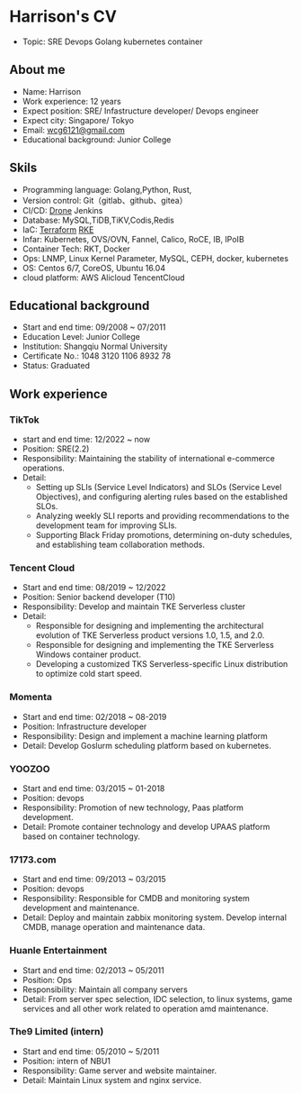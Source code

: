 # Harrison's CV

- Topic: SRE Devops Golang kubernetes container

## About me

- Name: Harrison
- Work experience: 12 years
- Expect position: SRE/ Infastructure developer/ Devops engineer
- Expect city: Singapore/ Tokyo
- Email: wcg6121@gmail.com
- Educational background: Junior College

## Skils

- Programming language: Golang,Python, Rust,
- Version control: Git（gitlab、github、gitea）
- CI/CD: [Drone](https://github.com/drone/drone)  Jenkins
- Database: MySQL,TiDB,TiKV,Codis,Redis
- IaC: [Terraform](https://github.com/hashicorp/terraform) [RKE](https://github.com/rancher/rke)
- Infar: Kubernetes, OVS/OVN, Fannel, Calico, RoCE, IB, IPoIB
- Container Tech: RKT, Docker
- Ops: LNMP, Linux Kernel Parameter, MySQL, CEPH, docker, kubernetes
- OS: Centos 6/7, CoreOS, Ubuntu 16.04
- cloud platform: AWS Alicloud TencentCloud

## Educational background

- Start and end time: 09/2008 ~ 07/2011
- Education Level: Junior College
- Institution: Shangqiu Normal University
- Certificate No.: 1048 3120 1106 8932 78
- Status: Graduated

## Work experience

### TikTok

- start and end time: 12/2022 ~ now
- Position: SRE(2.2)
- Responsibility: Maintaining the stability of international e-commerce operations.
- Detail:
  - Setting up SLIs (Service Level Indicators) and SLOs (Service Level Objectives), and configuring alerting rules based on the established SLOs.
  - Analyzing weekly SLI reports and providing recommendations to the development team for improving SLIs.
  - Supporting Black Friday promotions, determining on-duty schedules, and establishing team collaboration methods.

### Tencent Cloud

- Start and end time: 08/2019 ~ 12/2022
- Position: Senior backend developer (T10)
- Responsibility: Develop and maintain TKE Serverless cluster
- Detail:
  - Responsible for designing and implementing the architectural evolution of TKE Serverless product versions 1.0, 1.5, and 2.0.
  - Responsible for designing and implementing the TKE Serverless Windows container product.
  - Developing a customized TKS Serverless-specific Linux distribution to optimize cold start speed.

### Momenta

- Start and end time: 02/2018 ~ 08-2019
- Position: Infrastructure developer
- Responsibility: Design and implement a machine learning platform
- Detail: Develop Goslurm scheduling platform based on kubernetes.

### YOOZOO

- Start and end time: 03/2015 ~ 01-2018
- Position: devops
- Responsibility: Promotion of new technology, Paas platform development.
- Detail: Promote container technology and develop UPAAS platform based on container technology.

### 17173.com

- Start and end time: 09/2013 ~ 03/2015
- Position: devops
- Responsibility: Responsible for CMDB and monitoring system development and maintenance.
- Detail: Deploy and maintain zabbix monitoring system. Develop internal CMDB, manage operation and maintenance data.

### Huanle Entertainment

- Start and end time: 02/2013 ~ 05/2011
- Position: Ops
- Responsibility: Maintain all company servers
- Detail: From server spec selection, IDC selection, to linux systems, game services and all other work related to operation amd maintenance.

### The9 Limited (intern)

- Start and end time: 05/2010 ~ 5/2011
- Position: intern of NBU1
- Responsibility: Game server and website maintainer.
- Detail: Maintain Linux system and nginx service.
